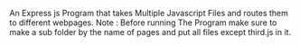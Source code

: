 An Express js Program that takes Multiple Javascript Files and routes them to different webpages.
Note : Before running The Program make sure to make a sub folder by the name of pages and put all files except third.js in it.
